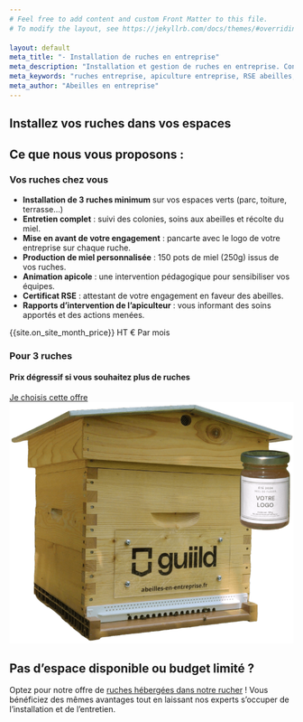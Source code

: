 ```yaml
---
# Feel free to add content and custom Front Matter to this file.
# To modify the layout, see https://jekyllrb.com/docs/themes/#overriding-theme-defaults

layout: default
meta_title: "- Installation de ruches en entreprise"
meta_description: "Installation et gestion de ruches en entreprise. Contribuez à la biodiversité avec nos solutions clé en main d'apiculture pour les entreprises."
meta_keywords: "ruches entreprise, apiculture entreprise, RSE abeilles, biodiversité entreprise, installation ruches professionnelles"
meta_author: "Abeilles en entreprise"
---
```


<section id="accueil" class="hero hero-offer-page">
    <h1>Installez vos ruches dans vos espaces</h1>
</section>

<section class="offres">
    <h2>Ce que nous vous proposons :</h2>
        <div class="offres-grid">
            <div class="offre-card">
                <h3>Vos ruches chez vous</h3>
                <ul class="offre-details">
                    <li><strong>Installation de 3 ruches minimum</strong> sur vos espaces verts (parc, toiture, terrasse...)</li>
                    <li><strong>Entretien complet</strong> : suivi des colonies, soins aux abeilles et récolte du miel.</li>
                    <li><strong>Mise en avant de votre engagement</strong> : pancarte avec le logo de votre entreprise sur chaque ruche.</li>
                    <li><strong>Production de miel personnalisée</strong> : 150 pots de miel (250g) issus de vos ruches.</li>
                    <li><strong>Animation apicole</strong> : une intervention pédagogique pour sensibiliser vos équipes.</li>
                    <li><strong>Certificat RSE</strong> : attestant de votre engagement en faveur des abeilles.</li>
                    <li><strong>Rapports d’intervention de l’apiculteur</strong> : vous informant des soins apportés et des actions menées.</li>
                </ul>
                <div class="offre-prix-container">
                    <div class="prix-options">
                        <div class="prix-option">
                            <span class="prix-montant">{{site.on_site_month_price}} HT €</span>
                            <span class="prix-periode">Par mois</span>
                        </div>
                    </div>
                    <h3>Pour 3 ruches</h3>
                    <h4>Prix dégressif si vous souhaitez plus de ruches</h4>
                </div>
                <a href="/#contact" class="cta-button">Je choisis cette offre</a>
            </div>
        <div class="offre-image">
            <img src="/assets/images/ruche_et_pots_transparent2.png" alt="Pot avec logo entreprise">
        </div>
    </div>
</section>

<section class="offres-autre">
    <h2>Pas d’espace disponible ou budget limité ?</h2>
    <p>Optez pour notre offre de <a href="/vos-ruches-dans-nos-ruchers.html">ruches hébergées dans notre rucher</a> ! Vous bénéficiez des mêmes avantages tout en laissant nos experts s’occuper de l’installation et de l’entretien.</p>
</section>